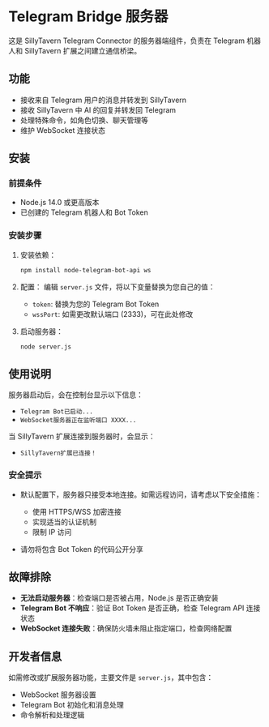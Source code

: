 # Telegram Bridge 服务器

这是 SillyTavern Telegram Connector 的服务器端组件，负责在 Telegram 机器人和 SillyTavern 扩展之间建立通信桥梁。

## 功能

- 接收来自 Telegram 用户的消息并转发到 SillyTavern
- 接收 SillyTavern 中 AI 的回复并转发回 Telegram
- 处理特殊命令，如角色切换、聊天管理等
- 维护 WebSocket 连接状态

## 安装

### 前提条件

- Node.js 14.0 或更高版本
- 已创建的 Telegram 机器人和 Bot Token

### 安装步骤

1. 安装依赖：
   ```bash
   npm install node-telegram-bot-api ws
   ```

2. 配置：
   编辑 `server.js` 文件，将以下变量替换为您自己的值：
   - `token`: 替换为您的 Telegram Bot Token
   - `wssPort`: 如需更改默认端口 (2333)，可在此处修改

3. 启动服务器：
   ```bash
   node server.js
   ```

## 使用说明

服务器启动后，会在控制台显示以下信息：
- `Telegram Bot已启动...`
- `WebSocket服务器正在监听端口 XXXX...`

当 SillyTavern 扩展连接到服务器时，会显示：
- `SillyTavern扩展已连接！`

### 安全提示

- 默认配置下，服务器只接受本地连接。如需远程访问，请考虑以下安全措施：
  - 使用 HTTPS/WSS 加密连接
  - 实现适当的认证机制
  - 限制 IP 访问

- 请勿将包含 Bot Token 的代码公开分享

## 故障排除

- **无法启动服务器**：检查端口是否被占用，Node.js 是否正确安装
- **Telegram Bot 不响应**：验证 Bot Token 是否正确，检查 Telegram API 连接状态
- **WebSocket 连接失败**：确保防火墙未阻止指定端口，检查网络配置

## 开发者信息

如需修改或扩展服务器功能，主要文件是 `server.js`，其中包含：
- WebSocket 服务器设置
- Telegram Bot 初始化和消息处理
- 命令解析和处理逻辑
